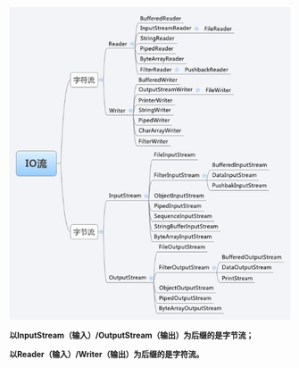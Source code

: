 ![img](img/2012031413373126.jpg)

**以InputStream（输入）/OutputStream（输出）为后缀的是字节流；**

**以Reader（输入）/Writer（输出）为后缀的是字符流。**

